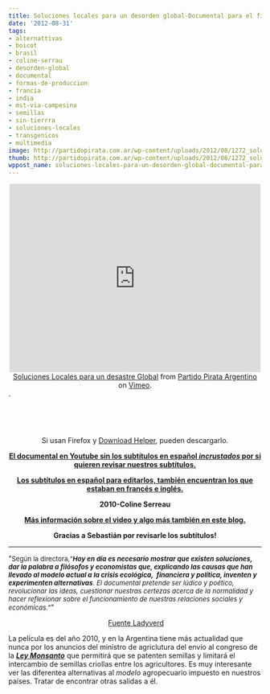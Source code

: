 ```yaml
---
title: Soluciones locales para un desorden global-Documental para el fin de semana!
date: '2012-08-31'
tags:
- alternattivas
- boicot
- brasil
- coline-serrau
- desorden-global
- documental
- formas-de-produccion
- francia
- india
- mst-via-campesina
- semillas
- sin-tierrra
- soluciones-locales
- transgenicos
- multimedia
image: http://partidopirata.com.ar/wp-content/uploads/2012/08/1272_soluciones_locales_para_un_desorden_global.jpg
thumb: http://partidopirata.com.ar/wp-content/uploads/2012/08/1272_soluciones_locales_para_un_desorden_global-150x150.jpg
wppost_name: soluciones-locales-para-un-desorden-global-documental-para-el-fin-de-semana
---
```


<center>
<iframe src="http://player.vimeo.com/video/49121967" frameborder="0" width="500" height="375"></iframe></center><center></center><center><a href="http://vimeo.com/49121967">Soluciones Locales para un desastre Global</a> from <a href="http://vimeo.com/user3611990">Partido Pirata Argentino</a> on <a href="http://vimeo.com">Vimeo</a>.</center>.

&nbsp;

&nbsp;
<p style="text-align: center;">Si usan Firefox y <a href="http://www.downloadhelper.net/" target="_blanK">Download Helper</a>, pueden descargarlo.</p>
<p style="text-align: center;"><strong><a href="http://youtu.be/RsbXnTlCwHc" target="_blank">El documental en Youtube sin los subtítulos en español <em>incrustados</em> por si quieren revisar nuestros subtítulos.</a></strong></p>
<p style="text-align: center;"><strong><a href="http://www.subdivx.com/X6XMjk4NDY3X-soluciones-locales-para-un-desastre-global2010.html" target="_blank">Los subtítulos en español para editarlos, también encuentran los que estaban en francés e inglés.</a></strong></p>
<p style="text-align: center;"><strong>2010-Coline Serreau</strong></p>
<p style="text-align: center;"><strong><a href="http://partido-pirata.blogspot.com/2012/08/soluciones-locales-para-un-desorden.html">Más información sobre el video y algo más también en este blog.</a></strong></p>
<p style="text-align: center;"></p>
<p style="text-align: center;"><strong>Gracias a Sebastián por revisarle los subtítulos!</strong></p>


<hr />

"<span style="font-size: small;">Según la directora,“<em><strong>Hoy en día es necesario mostrar que existen soluciones, dar la palabra a filósofos y economistas que, explicando las causas que han llevado al modelo actual a la crisis ecológica,  financiera y política, inventen y experimenten alternativas</strong>. El documental pretende ser lúdico y poético, revolucionar las ideas, cuestionar nuestras certezas acerca de la normalidad y hacer reflexionar sobre el funcionamiento de nuestras relaciones sociales y económicas.</em>”</span>"
<p style="text-align: center;"> <a href="http://www.ladyverd.com/articulo/1272/soluciones_locales_para_un_desorden_global.htm" target="_blank">Fuente Ladyverd</a></p>
<p style="text-align: left;">La película es del año 2010, y en la Argentina tiene más actualidad que nunca por los anuncios del ministro de agriclutura del envío al congreso de la <strong><em><a href="http://partidopirata.com.ar/6173/no-a-la-ley-monsanto">Ley Monsanto</a></em></strong> que permitirá que se patenten semillas y limitará el intercambio de semillas criollas entre los agricultores.
Es muy interesante ver las diferentea alternativas al <em>modelo</em> agropecuario impuesto en nuestros países.
Tratar de encontrar otras salidas a él.</p>
